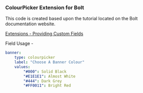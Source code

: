 ### ColourPicker Extension for Bolt

This code is created based upon the tutorial located on the Bolt documentation website.

[Extensions - Providing Custom Fields](https://docs.bolt.cm/3.0/extensions/advanced/customfields)

Field Usage - 

```yaml
banner:
    type: colourpicker
    label: "Choose A Banner Colour"
    values:
        "#000": Solid Black
        "#E1E1E1": Almost White
        "#444": Dark Grey
        "#FF0011": Bright Red
```